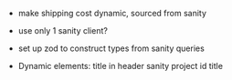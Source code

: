 - make shipping cost dynamic, sourced from sanity

- use only 1 sanity client?

- set up zod to construct types from sanity queries

- Dynamic elements:
  title in header
  sanity project id
  title
